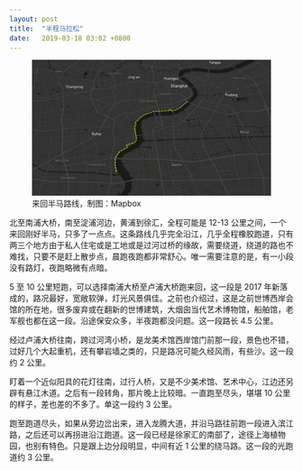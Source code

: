 ```yaml
---
layout: post
title:  "半程马拉松"
date:   2019-03-18 03:02 +0800
---
```


<figure>
<img src="/files/2019/running.png" alt="running 2019">
<figcaption>来回半马路线，制图：Mapbox</figcaption>
</figure>

北至南浦大桥，南至淀浦河边，黄浦到徐汇，全程可能是 12-13 公里之间，一个来回刚好半马，只多了一点点。这条路线几乎完全沿江，几乎全程橡胶跑道，只有两三个地方由于私人住宅或是工地或是过河过桥的缘故，需要绕道，绕道的路也不难找，只要不是赶上散步点，晨跑夜跑都非常舒心。唯一需要注意的是，有一小段没有路灯，夜跑略微有点暗。

5 至 10 公里短跑，可以选择南浦大桥至卢浦大桥跑来回，这一段是 2017 年新落成的，路况最好，宽敞软弹，灯光风景俱佳。之前也介绍过，这是之前世博西岸会馆的所在地，很多废弃或在翻新的世博建筑，大烟囱当代艺术博物馆，船舶馆，老军舰也都在这一段。沿途保安众多，半夜跑都没问题。这一段路长 4.5 公里。

经过卢浦大桥往南，跨过河湾小桥，是龙美术馆西岸馆门前那一段，景色也不错，过好几个大起重机，还有攀岩墙之类的，只是路况可能久经风雨，有些沙。这一段约 2 公里。

盯着一个近似阳具的花灯往南，过行人桥，又是不少美术馆、艺术中心，江边还另辟有悬江木道。之后有一段转角，那片晚上比较暗。一直跑至尽头，堪堪 10 公里的样子，差也差的不多了。单这一段约 3 公里。

跑至跑道尽头，如果从旁边岔出来，进入龙腾大道，并沿马路往前跑一段进入滨江路，之后还可以再拐进沿江跑道。这一段已经是徐家汇的南部了，途径上海植物园，也别有特色。只是跟上边分段明显，中间有近 1 公里的绕马路。这一段的光跑道约 3 公里。